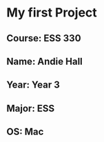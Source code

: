 # My first Project
## **Course**: ESS 330
## **Name**: Andie Hall
## **Year**: Year 3
## **Major**: ESS
## **OS**: Mac

